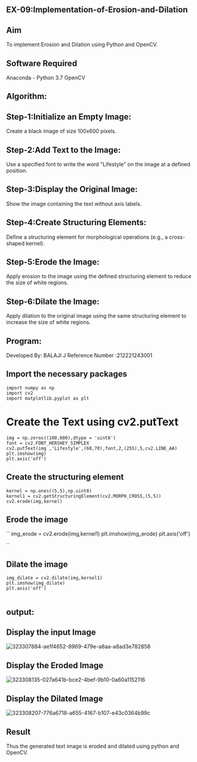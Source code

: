 ## EX-09:Implementation-of-Erosion-and-Dilation
## Aim
To implement Erosion and Dilation using Python and OpenCV.

## Software Required
Anaconda - Python 3.7
OpenCV
## Algorithm:
## Step-1:Initialize an Empty Image:
Create a black image of size 100x600 pixels.

## Step-2:Add Text to the Image:
Use a specified font to write the word "Lifestyle" on the image at a defined position.

## Step-3:Display the Original Image:
Show the image containing the text without axis labels.

## Step-4:Create Structuring Elements:
Define a structuring element for morphological operations (e.g., a cross-shaped kernel).

## Step-5:Erode the Image:
Apply erosion to the image using the defined structuring element to reduce the size of white regions.

## Step-6:Dilate the Image:
Apply dilation to the original image using the same structuring element to increase the size of white regions.

## Program:
Developed By: BALAJI J
Reference Number :212221243001

## Import the necessary packages
```
import numpy as np
import cv2
import matplotlib.pyplot as plt
```
# Create the Text using cv2.putText
```
img = np.zeros((100,600),dtype = 'uint8')
font = cv2.FONT_HERSHEY_SIMPLEX
cv2.putText(img ,'Lifestyle',(60,70),font,2,(255),5,cv2.LINE_AA)
plt.imshow(img)
plt.axis('off')

```

## Create the structuring element
```
kernel = np.ones((5,5),np.uint8)
kernel1 = cv2.getStructuringElement(cv2.MORPH_CROSS,(5,5))
cv2.erode(img,kernel)

```
## Erode the image
``
img_erode = cv2.erode(img,kernel1)
plt.imshow(img_erode)
plt.axis('off')

``
## Dilate the image
```
img_dilate = cv2.dilate(img,kernel1)
plt.imshow(img_dilate)
plt.axis('off')


```

## output:
## Display the input Image

![323307884-ae1f4652-8969-479e-a8aa-a8ad3e782858](https://github.com/user-attachments/assets/20f7260c-b41d-48c9-abd8-96336869f702)


## Display the Eroded Image
![323308135-027a641b-bce2-4bef-9b10-0a60a1152116](https://github.com/user-attachments/assets/ff490061-5b25-4563-9259-e8910600ddcf)

## Display the Dilated Image


![323308207-776a6718-a655-4167-b107-e43c0364b99c](https://github.com/user-attachments/assets/e83fc799-db50-4c18-b8d4-a39e2fb56a37)


## Result
Thus the generated text image is eroded and dilated using python and OpenCV.
